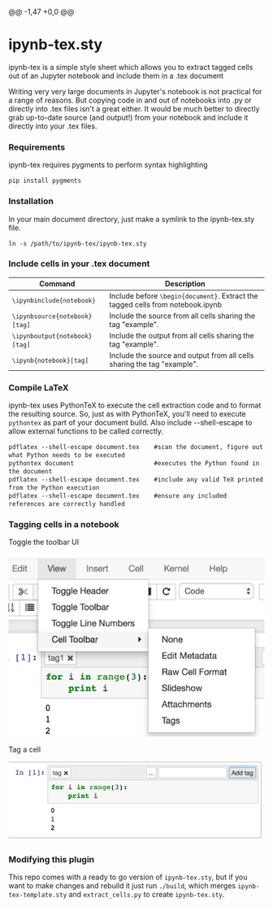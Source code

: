 @@ -1,47 +0,0 @@
# ipynb-tex.sty

ipynb-tex is a simple style sheet which allows you to extract tagged cells out of an Jupyter notebook and include them in a .tex document

Writing very very large documents in Jupyter's notebook is not practical for a range of reasons. But copying code in and out of notebooks into .py or directly into .tex files isn't a great either. It would be much better to directly grab up-to-date source (and output!) from your notebook and include it directly into your .tex files.

### Requirements
ipynb-tex requires pygments to perform syntax highlighting

    pip install pygments

### Installation
In your main document directory, just make a symlink to the ipynb-tex.sty file.

    ln -s /path/to/ipynb-tex/ipynb-tex.sty

### Include cells in your .tex document

| Command                           | Description                                                                                                                 |
|--------------------------------------------------------------|---------------------------------------------------------------------------------------------------------------------|
| `\ipynbinclude{notebook}`         | Include before `\begin{document}`. Extract the tagged cells from notebook.ipynb |
| `\ipynbsource{notebook}[tag]` | Include the source from all cells sharing the tag "example".                                                                |
| `\ipynboutput{notebook}[tag]` | Include the output from all cells sharing the tag "example".                                                                |
| `\ipynb{notebook}[tag]`       | Include the source and output from all cells sharing the tag "example".                                                     |

### Compile LaTeX
ipynb-tex uses PythonTeX to execute the cell extraction code and to format the resulting source. So, just as with PythonTeX, you'll need to execute `pythontex` as part of your document build. Also include --shell-escape to allow external functions to be called correctly.

    pdflatex --shell-escape document.tex    #scan the document, figure out what Python needs to be executed
    pythontex document                      #executes the Python found in the document
    pdflatex --shell-escape document.tex    #include any valid TeX printed from the Python execution
    pdflatex --shell-escape document.tex    #ensure any included references are correctly handled


### Tagging cells in a notebook

Toggle the toolbar UI

![toggle toolbar ui](toggle_tag_toolbar.png)

Tag a cell

![tag a cell](tag_cell.png)

### Modifying this plugin
This repo comes with a ready to go version of `ipynb-tex.sty`, but if you want to make changes and rebuild it just run `./build`, which merges `ipynb-tex-template.sty` and `extract_cells.py` to create `ipynb-tex.sty`.

